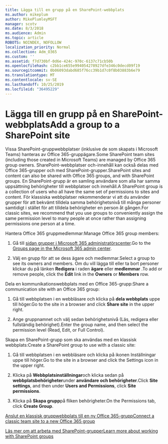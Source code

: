 ```yaml
---
title: Lägga till en grupp på en SharePoint-webbplats
ms.author: mikeplum
author: MikePlumleyMSFT
manager: scotv
ms.date: 8/3/2018
ms.audience: Admin
ms.topic: article
ROBOTS: NOINDEX, NOFOLLOW
localization_priority: Normal
ms.collection: Adm_O365
ms.custom: ''
ms.assetid: f7d730bf-0d6e-424c-970c-6137c71cb50b
ms.openlocfilehash: c2bb1ce655e994054278927dfe346c0decd09f19
ms.sourcegitcommit: 0b06093dabd685f76cc39b1d7c0f8b03883b6e79
ms.translationtype: MT
ms.contentlocale: sv-SE
ms.lasthandoff: 10/25/2019
ms.locfileid: "36495229"
---
```

# <a name="add-a-group-to-a-sharepoint-site"></a><span data-ttu-id="b2338-102">Lägga till en grupp på en SharePoint-webbplats</span><span class="sxs-lookup"><span data-stu-id="b2338-102">Add a group to a SharePoint site</span></span>

<span data-ttu-id="b2338-103">Vissa SharePoint-gruppwebbplatser (inklusive de som skapats i Microsoft Teams) hanteras av Office 365-gruppägare.</span><span class="sxs-lookup"><span data-stu-id="b2338-103">Some SharePoint team sites (including those created in Microsoft Teams) are managed by Office 365 group owners.</span></span> <span data-ttu-id="b2338-104">SharePoint-webbplatser och-innehåll kan också delas med Office 365-grupper och med SharePoint-grupper.</span><span class="sxs-lookup"><span data-stu-id="b2338-104">SharePoint sites and content can also be shared with Office 365 groups, and with SharePoint groups.</span></span> <span data-ttu-id="b2338-105">En SharePoint-grupp är en samling användare som alla har samma uppsättning behörigheter till webbplatser och innehåll.</span><span class="sxs-lookup"><span data-stu-id="b2338-105">A SharePoint group is a collection of users who all have the same set of permissions to sites and content.</span></span> <span data-ttu-id="b2338-106">För klassiska webbplatser rekommenderar vi att du använder grupper för att bekvämt tilldela samma behörighetsnivå till många personer samtidigt i stället för att tilldela behörigheter en person åt gången.</span><span class="sxs-lookup"><span data-stu-id="b2338-106">For classic sites, we recommend that you use groups to conveniently assign the same permission level to many people at once rather than assigning permissions one person at a time.</span></span>
  
<span data-ttu-id="b2338-107">Hantera Office 365 gruppmedlemmar:</span><span class="sxs-lookup"><span data-stu-id="b2338-107">Manage Office 365 group members:</span></span>
  
1. <span data-ttu-id="b2338-108">Gå till [sidan grupper i Microsoft 365 administratörscenter](https://portal.office.com/adminportal/home#/groups).</span><span class="sxs-lookup"><span data-stu-id="b2338-108">Go to the [Groups page in the Microsoft 365 admin center](https://portal.office.com/adminportal/home#/groups).</span></span>
    
2. <span data-ttu-id="b2338-109">Välj en grupp för att se dess ägare och medlemmar.</span><span class="sxs-lookup"><span data-stu-id="b2338-109">Select a group to see its owners and members.</span></span> <span data-ttu-id="b2338-110">Om du vill lägga till eller ta bort personer klickar du på länken **Redigera** i raden **ägare** eller **medlemmar** .</span><span class="sxs-lookup"><span data-stu-id="b2338-110">To add or remove people, click the **Edit** link in the **Owners** or **Members** row.</span></span> 
    
<span data-ttu-id="b2338-111">Dela en kommunikationswebbplats med en Office 365-grupp:</span><span class="sxs-lookup"><span data-stu-id="b2338-111">Share a communication site with an Office 365 group:</span></span>
  
1. <span data-ttu-id="b2338-112">Gå till webbplatsen i en webbläsare och klicka på **dela webbplats** uppe till höger.</span><span class="sxs-lookup"><span data-stu-id="b2338-112">Go to the site in a browser and click **Share site** in the upper right.</span></span> 
    
2. <span data-ttu-id="b2338-113">Ange gruppnamnet och välj sedan behörighetsnivå (Läs, redigera eller fullständig behörighet).</span><span class="sxs-lookup"><span data-stu-id="b2338-113">Enter the group name, and then select the permission level (Read, Edit, or Full Control).</span></span>
    
<span data-ttu-id="b2338-114">Skapa en SharePoint-grupp som ska användas med en klassisk webbplats:</span><span class="sxs-lookup"><span data-stu-id="b2338-114">Create a SharePoint group to use with a classic site:</span></span>
  
1. <span data-ttu-id="b2338-115">Gå till webbplatsen i en webbläsare och klicka på ikonen Inställningar uppe till höger.</span><span class="sxs-lookup"><span data-stu-id="b2338-115">Go to the site in a browser and click the Settings icon in the upper right.</span></span>
    
2. <span data-ttu-id="b2338-116">Klicka på **Webbplatsinställningar**och klicka sedan på **webbplatsbehörigheter**under **användare och behörigheter**.</span><span class="sxs-lookup"><span data-stu-id="b2338-116">Click **Site settings**, and then under **Users and Permissions**, click **Site permissions**.</span></span>
    
3. <span data-ttu-id="b2338-117">Klicka på **Skapa grupp**på fliken behörigheter.</span><span class="sxs-lookup"><span data-stu-id="b2338-117">On the Permissions tab, click **Create Group**.</span></span>
    
[<span data-ttu-id="b2338-118">Anslut en klassisk gruppwebbplats till en ny Office 365-grupp</span><span class="sxs-lookup"><span data-stu-id="b2338-118">Connect a classic team site to a new Office 365 group</span></span>](https://go.microsoft.com/fwlink/?linkid=2008654)
  
[<span data-ttu-id="b2338-119">Läs mer om att arbeta med SharePoint-grupper</span><span class="sxs-lookup"><span data-stu-id="b2338-119">Learn more about working with SharePoint groups</span></span>](https://go.microsoft.com/fwlink/?linkid=874658)
  

